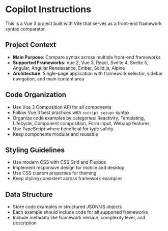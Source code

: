 # Copilot Instructions

<!-- Use this file to provide workspace-specific custom instructions to Copilot. For more details, visit https://code.visualstudio.com/docs/copilot/copilot-customization#_use-a-githubcopilotinstructionsmd-file -->

This is a Vue 3 project built with Vite that serves as a front-end framework syntax comparator.

## Project Context

- **Main Purpose**: Compare syntax across multiple front-end frameworks
- **Supported Frameworks**: Vue 2, Vue 3, React, Svelte 4, Svelte 5, Angular, Angular Renaissance, Ember, Solid.js, Alpine
- **Architecture**: Single-page application with framework selector, sidebar navigation, and main content area

## Code Organization

- Use Vue 3 Composition API for all components
- Follow Vue 3 best practices with `<script setup>` syntax
- Organize code examples by categories: Reactivity, Templating, Lifecycle, Component composition, Form input, Webapp features
- Use TypeScript where beneficial for type safety
- Keep components modular and reusable

## Styling Guidelines

- Use modern CSS with CSS Grid and Flexbox
- Implement responsive design for mobile and desktop
- Use CSS custom properties for theming
- Keep styling consistent across framework examples

## Data Structure

- Store code examples in structured JSON/JS objects
- Each example should include code for all supported frameworks
- Include metadata like framework version, complexity level, and description
